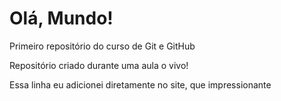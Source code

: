 # Olá, Mundo!
Primeiro repositório do curso de Git e GitHub

Repositório criado durante uma aula o vivo!

Essa linha eu adicionei diretamente no site, que impressionante
